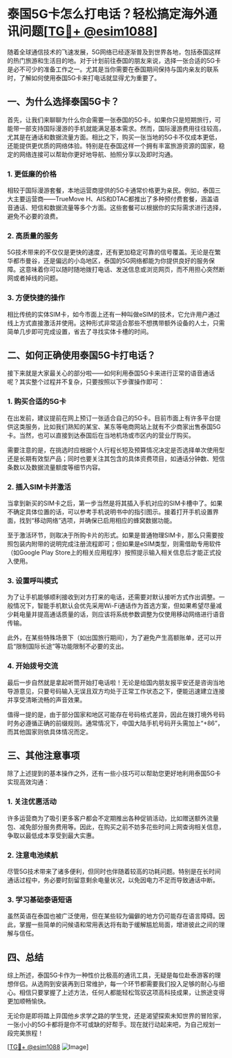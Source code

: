 # 泰国5G卡怎么打电话？轻松搞定海外通讯问题[[TG💪+ @esim1088](https://t.me/s/esim1088)]

随着全球通信技术的飞速发展，5G网络已经逐渐普及到世界各地，包括泰国这样的热门旅游和生活目的地。对于计划前往泰国的朋友来说，选择一张合适的5G卡是必不可少的准备工作之一。尤其是当你需要在泰国期间保持与国内亲友的联系时，了解如何使用泰国5G卡来打电话就显得尤为重要了。

## 一、为什么选择泰国5G卡？

首先，让我们来聊聊为什么你会需要一张泰国的5G卡。如果你只是短期旅行，可能带一部支持国际漫游的手机就能满足基本需求。然而，国际漫游费用往往较高，尤其是在通话和数据流量方面。相比之下，购买一张当地的5G卡不仅成本更低，还能提供更优质的网络体验。特别是在泰国这样一个拥有丰富旅游资源的国家，稳定的网络连接可以帮助你更好地导航、拍照分享以及即时沟通。

### 1. 更低廉的价格

相较于国际漫游套餐，本地运营商提供的5G卡通常价格更为亲民。例如，泰国三大主要运营商——TrueMove H、AIS和DTAC都推出了多种预付费套餐，涵盖语音通话、短信和数据流量等多个方面。这些套餐可以根据你的实际需求进行选择，避免不必要的浪费。

### 2. 高质量的服务

5G技术带来的不仅仅是更快的速度，还有更加稳定可靠的信号覆盖。无论是在繁华都市曼谷，还是偏远的小岛地区，泰国的5G网络都能为你提供良好的服务保障。这意味着你可以随时随地拨打电话、发送信息或浏览网页，而不用担心突然断网或者掉线的问题。

### 3. 方便快捷的操作

相比传统的实体SIM卡，如今市面上还有一种叫做eSIM的技术，它允许用户通过线上方式直接激活并使用。这种形式非常适合那些不想携带额外设备的人士，只需简单几步即可完成设置，省去了寻找实体卡槽的时间。

## 二、如何正确使用泰国5G卡打电话？

接下来就是大家最关心的部分啦——如何利用泰国5G卡来进行正常的语音通话呢？其实整个过程并不复杂，只要按照以下步骤操作即可：

### 1. 购买合适的5G卡

在出发前，建议提前在网上预订一张适合自己的5G卡。目前市面上有许多平台提供这类服务，比如我们熟知的某宝、某东等电商网站上就有不少商家出售泰国5G卡。当然，也可以直接到达泰国后在当地机场或市区内的营业厅购买。

需要注意的是，在挑选时应根据个人行程长短及预算情况决定是否选择单次使用型还是长期有效型产品；同时也要关注其包含的具体资费项目，如通话分钟数、短信条数以及数据流量额度等细节内容。

### 2. 插入SIM卡并激活

当拿到新买的SIM卡之后，第一步当然是将其插入手机对应的SIM卡槽中了。如果不确定具体位置的话，可以参考手机说明书中的指引图示。接着打开手机设置界面，找到“移动网络”选项，并确保已启用相应的蜂窝数据功能。

至于激活环节，则取决于所购卡片的形式。如果是普通物理SIM卡，那么只需要按照包装内附带的说明完成注册流程即可；但如果是eSIM类型，则需借助专用软件（如Google Play Store上的相关应用程序）按照提示输入相关信息后才能正式投入使用。

### 3. 设置呼叫模式

为了让手机能够顺利接收到对方打来的电话，还需要对默认接听方式作出调整。一般情况下，智能手机默认会优先采用Wi-Fi通话作为首选方案，但如果希望尽量减少耗电量并提高通话质量的话，则应该将系统参数调整为仅使用移动网络进行语音传输。

此外，在某些特殊场景下（如出国旅行期间），为了避免产生高额账单，还可以开启“限制国际长途”等功能限制不必要的支出。

### 4. 开始拨号交流

最后一步自然就是拿起听筒开始打电话啦！无论是给国内朋友报平安还是咨询当地导游意见，只要号码输入无误且双方均处于正常工作状态之下，便能迅速建立连接并享受清晰流畅的声音效果。

值得一提的是，由于部分国家和地区可能存在号码格式差异，因此在拨打境外号码时务必遵循正确的前缀规则。通常情况下，中国大陆手机号码开头需加上“+86”，而其他国家则依具体情况而定。

## 三、其他注意事项

除了上述提到的基本操作之外，还有一些小技巧可以帮助您更好地利用泰国5G卡实现高效沟通：

### 1. 关注优惠活动

许多运营商为了吸引更多客户都会不定期推出各种促销活动，比如赠送额外流量包、减免部分服务费用等。因此，在购买之前不妨多花些时间上网查询相关信息，争取以最低成本享受到最大实惠。

### 2. 注意电池续航

尽管5G技术带来了诸多便利，但同时也伴随着较高的功耗问题。特别是在长时间通话过程中，务必要时刻留意剩余电量状况，以免因电力不足而导致通话中断。

### 3. 学习基础泰语短语

虽然英语在泰国也被广泛使用，但在某些较为偏僻的地方仍可能存在语言障碍。因此，掌握一些简单的问候语和常用表达将有助于缓解尴尬局面，增进彼此之间的理解与信任。

## 四、总结

综上所述，泰国5G卡作为一种性价比极高的通讯工具，无疑是每位赴泰游客的理想伴侣。从选购到安装再到日常维护，每一个环节都需要我们投入足够的耐心与细心。相信只要掌握了上述方法，任何人都能轻松驾驭这项高科技成果，让旅途变得更加顺畅愉快。

无论你是即将踏上异国他乡求学之路的学生党，还是渴望探索未知世界的冒险家，一张小小的5G卡都将是你不可或缺的好帮手。现在就行动起来吧，为自己规划一段完美旅程！

[[TG💪+ @esim1088](https://t.me/s/esim1088) ![Image](https://i.postimg.cc/4NQfJmqS/Snipaste-2025-05-13-00-14-12.png)]